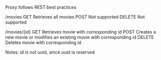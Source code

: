 Proxy follows REST best practices

/movies
GET     Retrieves all movies
POST    Not supported
DELETE  Not supported

/movies/{id}
GET     Retrieves movie with corresponding id
POST    Creates a new movie or modifies an existing movie with corresponding id
DELETE  Deletes movie with corresponding id


Notes:
id is not uuid, since uuid is reserved
